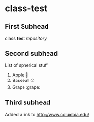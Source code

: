# class-test
## First Subhead
class **test** *repository*

## Second subhead

List of spherical stuff
1. Apple :apple:
2. Baseball :baseball:
3. Grape :grape:

## Third subhead

Added a link to http://www.columbia.edu/
